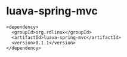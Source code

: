 # luava-spring-mvc

```
<dependency>
  <groupId>org.rdlinux</groupId>
  <artifactId>luava-spring-mvc</artifactId>
  <version>0.1.1</version>
</dependency>
```
